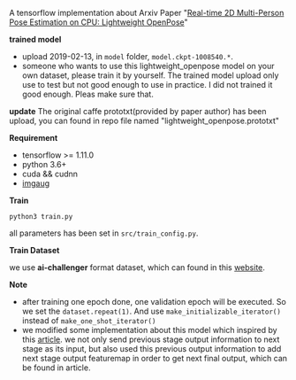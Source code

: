 A tensorflow implementation about Arxiv Paper "[Real-time 2D Multi-Person Pose Estimation on CPU: Lightweight OpenPose](https://arxiv.org/abs/1811.12004)"

**trained model**

* upload 2019-02-13, in `model` folder, `model.ckpt-1008540.*`. 
* someone who wants to use this lightweight_openpose model on your own dataset, please train it by yourself. The trained model upload only use to test but not
good enough to use in practice. I did not trained it good enough. Pleas make sure that.

**update**
The original caffe prototxt(provided by paper author) has been upload, you can found in repo file named "lightweight_openpose.prototxt"

**Requirement**
* tensorflow >= 1.11.0
* python 3.6+
* cuda && cudnn
* [imgaug](https://github.com/aleju/imgaug)

**Train**

``python3 train.py``

all parameters has been set in ``src/train_config.py``.

**Train Dataset**

we use **ai-challenger** format dataset, which can found in this [website](https://challenger.ai/competition/keypoint).

**Note**

* after training one epoch done, one validation epoch will be executed. So we set the `dataset.repeat(1)`. And use `make_initializable_iterator()` instead of `make_one_shot_iterator()`
* we modified some implementation about this model which inspired by this [article](https://arxiv.org/abs/1901.01760). we not only send previous stage output information to next stage as its input, but also used this previous output information to add next stage output featuremap in order to get next final output, which can be found in article.

